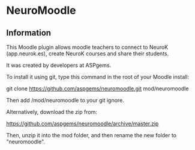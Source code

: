 NeuroMoodle
===========

Information
-----------

This Moodle plugin allows moodle teachers to connect to NeuroK (app.neurok.es), create NeuroK courses and share their students.

It was created by developers at ASPgems.

To install it using git, type this command in the root of your Moodle install:

git clone https://github.com/aspgems/neuromoodle.git mod/neuromoodle

Then add /mod/neuromoodle to your git ignore.

Alternatively, download the zip from:

https://github.com/aspgems/neuromoodle/archive/master.zip

Then, unzip it into the mod folder, and then rename the new folder to "neuromoodle".